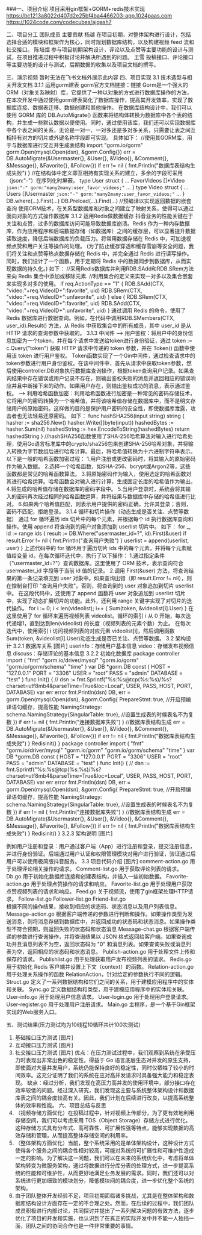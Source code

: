 ###一、项目介绍
项目采用gin框架+GORM+redis技术实现
https://bc1213a8022d407d2e25bf4ba4466203-app.1024paas.com
https://1024code.com/codecubes/ajqash7

二、项目分工
团队成员
主要贡献
杨越
在项目初期，对整体架构进行设计，包括选择合适的模块和框架作为核心，同时规划数据库结构，以及构建视频 feed 流和社交接口。
陈培煜
参与项目初期架构设计，评论以及点赞等主要功能的设计与测试，在项目推进过程中积极讨论并解决所遇到的问题。
王雪
投稿接口、评论接口等主要功能的设计与测试，后期数据的收集以及项目文档的撰写。


三、演示视频
暂时无法在飞书文档外展示此内容
四、项目实现
3.1 技术选型与相关开发文档
3.1.1  运用gorm建表
gorm官方文档链接：链接
Gorm是一个强大的ORM（对象关系映射）库，它提供了一种以对象的方式进行数据库操作的方法，在本次开发中通过使用gorm建表简化了数据库操作，提高其开发效率，实现了数据库连接、数据表迁移、数据创建和其他操作。
在数据库结构设计中，我们可以使用 GORM 库的 DB.AutoMigrate() 函数来将结构体转换为数据库中各个表的结构，并生成一些默认数据以便使用。同时，通过使用该库，我们还可以实现数据库中各个表之间的关系，无论是一对一、一对多还是多对多关系，只需要让表之间互相持有对方的切片或外键名称字段即可实现。
具体如下：
//使用其GORM库，用于与数据库进行交互并生成表结构
import "gorm.io/gorm"
gorm.Open(mysql.Open(dsn), &amp;gorm.Config{})
err = DB.AutoMigrate(&Usermaster{}, &User{}, &Video{}, &Comment{}, &Message{}, &Favorite{}, &Follow{})
if err != nil {
    fmt.Println("数据库表结构生成失败")
}
//在结构体中定义即互相持有实现关系的建立，多余的字段可采用（json:"-"）在序列化时屏蔽。
type User struct {
...
   FavorVideos   []*Video    `json:"-" gorm:"many2many:user_favor_videos;"` 
...
}
type Video struct {
...
   Users         []Usermaster `json:"-" gorm:"many2many:user_favor_videos;"`
...
}
DB.where(...).First(...)
DB.Preload(...).Find(...)         //预编译以实现返回数据的嵌套查询
使用ORM技术，在关系型数据库和对象之间建立了映射关系，使得可以通过面向对象的方式操作数据库
3.1.2  运用Redis做数据缓存
抖音业务的性能关键在于关注和点赞，过多的数据库访问可能导致数据库崩溃。Redis 作为一种内存数据库，作为应用程序和后端数据存储（如数据库）之间的缓存层，可以显著提升数据读取速度，降低后端数据库的负载压力。将常用数据存储在 Redis 中，可加速视频点赞和用户关注等操作的处理。
(为了防止缓存穿透和缓存雪崩等安全问题，我们将关注和点赞等热点数据存储在 Redis 中，并完全通过 Redis 进行读写操作。同时，我们设计了一个函数，用于定期将 Redis 中的数据同步到数据库，从而实现数据的持久化。)
如下：
//采用Redis数据库并利用RDB.SAdd和RDB.SRem方法来向 Redis 集合中添加或移除元素.
//利用集合的定义来实现一对多以及集合嵌套来实现多对多的使用。
if req.ActionType == "1" {
RDB.SAdd(CTX, "video:"+req.VideoID+":favorite", uid)
RDB.SRem(CTX, "video:"+req.VideoID+":unfavorite", uid)
} 
else {
RDB.SRem(CTX, "video:"+req.VideoID+":favorite", uid)
RDB.SAdd(CTX, "video:"+req.VideoID+":unfavorite", uid)
}
通过调用 Redis 的命令，使用了 Redis 数据库进行数据查询。例如，在代码中调用RDB.SMembers(CTX, user_id).Result() 方法，从 Redis 中获取集合中的所有成员，其中 user_id 是从 HTTP 请求的查询参数中获取的。
3.1.3  中间件
--> 用户鉴权：将用户中的身份信息加密为一个token，并在每个请求中发送给token进行身份验证，通过 token := c.Query("token") 获取 HTTP 请求中传递的 token 参数，并在 Token() 函数中使用该 token 进行用户鉴权。
Token函数实现了一个Gin中间件，通过检查请求中的token参数进行用户身份鉴权。在该中间件中，首先从请求中获取token参数，然后使用controller.DB对象执行数据库查询操作，根据token查询用户记录。如果查询结果中存在错误或用户记录不存在，则输出鉴权失败的消息并返回相应的错误响应并且中断接下来的动作。如果用户存在，则输出鉴权成功的消息，表示通过鉴权。
--> 利用哈希函数加密：利用哈希函数进行加密是一种常见的密码存储技术，它将用户的密码转换为一个哈希值，并将该哈希值存储在数据库中，而不是明文存储用户的原始密码。这样做的目的是保护用户密码的安全性，即使数据库泄露，攻击者也无法轻易还原密码。
如下：
func hashSHA256(input string) string {
        hasher := sha256.New()
        hasher.Write([]byte(input))
        hashedBytes := hasher.Sum(nil)
        hashedString := hex.EncodeToString(hashedBytes)
        return hashedString
}
//hashSHA256函数使用了SHA-256哈希算法对输入进行哈希处理，使用Go语言标准库中的crypto/sha256包来创建SHA-256哈希对象，并将输入转换为字节数组后进行哈希计算。最后，将哈希值转换为十六进制字符串表示。
以下是一般的哈希函数加密过程：
1.用户注册或更改密码时，将其输入的原始密码作为输入数据。
2.选择一个哈希函数，如SHA-256、bcrypt或Argon2等，这些函数都是常见的哈希函数算法。
3.将原始密码作为输入，使用选定的哈希函数对其进行哈希运算。哈希函数会对输入进行计算，生成固定长度的哈希值作为输出。
4.将生成的哈希值存储在数据库的密码字段中。
5.当用户登录时，系统会将其输入的密码再次经过相同的哈希函数运算，并将结果与数据库中存储的哈希值进行比对。
6.如果两个哈希值匹配，则表示用户提供的密码正确，允许其登录；否则，密码不匹配，拒绝登录。
3.1.4  循环和切片操作（动态生成是否关注、点赞等数据）
通过 for 循环遍历 ids 切片中的每个元素，并根据每个 id 执行数据库查询和操作。使用 append 将查询到的用户对象添加到 userlist 切片中。
如下：
for _, id := range ids {
    result := DB.Where("usermaster_id=?", id).First(&amp;user)
    if result.Error != nil {
        fmt.Println("查询用户失败")
    }
    userlist = append(userlist, user)
}
上述代码中的 for 循环用于遍历切片 ids 中的每个元素，并将每个元素赋值给变量 id。在每次循环迭代中，执行了以下操作：
1.通过指定条件（"usermaster_id=?"）查询数据库。这里使用了 ORM 技术，表示查询符合 usermaster_id 字段等于当前 id 值的记录。
2.调用 First(&amp;user) 方法，将查询结果的第一条记录填充到 user 对象中。如果查询出错（即 result.Error != nil），则在控制台打印 "查询用户失败"。否则，将查询到的 user 对象追加到切片 userlist 中。
在这段代码中，还使用了 append 函数将 user 对象追加到 userlist 切片中，实现了动态扩展切片的功能。此外，还利用 range 关键字实现了对切片的迭代操作。
for i := 0; i &lt; len(videolist); i++ {
    Sum(token, &amp;videolist[i].User)
}
在这里使用了 for 循环来遍历视频列表 videolist。循环的索引 i 从 0 开始，每次迭代递增1，直到达到len(videolist) 的长度（视频列表的元素个数）为止。
在每次迭代中，使用索引 i 访问视频列表的对应元素 videolist[i]，然后调用函数 Sum(token, &amp;videolist[i].User)动态生成是否已关注、点赞等数据。
3.2 架构设计
3.2.1  数据库关系
[图片]
userinfo：存储用户基本信息
video：存储发布视频信息
discuss：存储评论的基本信息
3.2.2  初始化数据库
package controller
import (
        "fmt"
        "gorm.io/driver/mysql"
        "gorm.io/gorm"
        "gorm.io/gorm/schema"
        "time"
)
var DB *gorm.DB
const (
        HOST     = "127.0.0.1"
        PORT     = "3306"
        USER     = "root"
        PASS     = "admin"
        DATABASE = "test"
)
func Init() {
        // dsn := fmt.Sprintf("%s:%s@tcp(%s:%s)/%s?charset=utf8mb4&parseTime=True&loc=Local", USER, PASS, HOST, PORT, DATABASE)
        var err error
        fmt.Println(dsn)
        DB, err = gorm.Open(mysql.Open(dsn), &gorm.Config{
                PrepareStmt:    true,                                       //开启预编译语句缓存，提高性能
                NamingStrategy: schema.NamingStrategy{SingularTable: true}, //设置生成表的时候表名不为复数
        })
        if err != nil {
                fmt.Println("连接数据库失败")
        }
        //数据库表结构生成
        err = DB.AutoMigrate(&Usermaster{}, &User{}, &Video{}, &Comment{}, &Message{}, &Favorite{}, &Follow{})
        if err != nil {
                fmt.Println("数据库表结构生成失败")
        }
        Redisinit()
}
package controller
import (
        "fmt"
        "gorm.io/driver/mysql"
        "gorm.io/gorm"
        "gorm.io/gorm/schema"
        "time"
)
var DB *gorm.DB
const (
        HOST     = "127.0.0.1"
        PORT     = "3306"
        USER     = "root"
        PASS     = "admin"
        DATABASE = "test"
)
func Init() {
        // dsn := fmt.Sprintf("%s:%s@tcp(%s:%s)/%s?charset=utf8mb4&parseTime=True&loc=Local", USER, PASS, HOST, PORT, DATABASE)
        var err error
        fmt.Println(dsn)
        DB, err = gorm.Open(mysql.Open(dsn), &gorm.Config{
                PrepareStmt:    true,                                       //开启预编译语句缓存，提高性能
                NamingStrategy: schema.NamingStrategy{SingularTable: true}, //设置生成表的时候表名不为复数
        })
        if err != nil {
                fmt.Println("连接数据库失败")
        }
        //数据库表结构生成
        err = DB.AutoMigrate(&Usermaster{}, &User{}, &Video{}, &Comment{}, &Message{}, &Favorite{}, &Follow{})
        if err != nil {
                fmt.Println("数据库表结构生成失败")
        }
        Redisinit()
}
3.2.3  架构说明
[图片]

例如用户注册和登录：用户通过客户端（App）进行注册和登录，提交注册信息，并进行身份验证。后端通过用户认证和权限管理模块对用户进行验证，验证通过后用户可以使用极简版抖音服务。
3.3 项目代码介绍
[图片]
comment-action.go  用于处理评论相关操作的请求。
Comment-list.go  用于获取评论列表的请求。
Db.go  用于初始化数据库连接和创建表结构，并插入一些初始数据。
Favorite-action.go  用于处理点赞操作的请求和响应。
Favorite-list.go  用于处理用户获取点赞视频列表的请求和响应。
Feed.go  关于视频流，使用了gin框架处理HTTP请求。
Follow-list.go  Follower-list.go  Friend-list.go  
根据不同的操作结果，接收到相应的状态码、状态消息以及用户列表信息。
Message-action.go  根据客户端传递的参数进行判断和操作。如果操作类型为发送消息，则将消息存储到数据库中，并返回成功的状态码和状态消息。如果操作类型不符合预期，则返回失败的状态码和状态消息
Message-chat.go  根据客户端传递的参数进行查询操作，并将查询结果以 JSON 格式返回给客户端。如果查询成功并且消息列表不为空，返回状态码为 "0" 和消息列表。如果查询失败或消息列表为空，返回相应的状态码和状态消息。
Publish-action.go  用于处理文件上传和保存的请求。
Publishlist.go  用于处理获取用户发布视频列表的请求。
Redis.go  用于初始化 Redis 客户端并设置上下文（context）的函数。
Relation-action.go  用于处理关系操作的函数 RelationAction，针对给定的参数执行不同的逻辑。
Struct.go  定义了一系列数据结构和它们之间的关系，用于建模应用程序中的实体和关联。
Sync.go  定义数据结构和类型，用于建模应用程序中的实体和关联。
User-info.go  用于处理用户信息请求。
User-login.go  用于处理用户登录请求。
User-register.go  用于处理用户注册请求。
Main.go  主程序，是一个基于Gin框架实现的Web服务入口。

五、测试结果(压力测试均为10线程10循环共计100次测试)
1. 基础接口压力测试
[图片]
2. 互动接口压力测试
[图片]
3. 社交接口压力测试
[图片]
优点：在压力测试过程中，我们观察到系统在承受压力时表现出非常出色的稳定性。得益于 Go 语言底层生态对并发的原生支持，即使面对大量并发用户，系统仍能保持良好的稳定性，同时仅牺牲了较小的时间效率。这充分证明了我们的系统在应对高并发请求时具备强大能力和稳定表现。
缺点：经过分析，我们发现在高压力高并发的使用环境中，部分接口存在效率较低的问题。经过深入研究，我们发现这主要与系统整体架构设计和数据库表之间的耦合度较高有关。因此，我们计划在后续进行改良，以提高系统整体的效率和性能。
六、项目总结与反思
1. （视频存储方面优化）在投稿过程中，针对视频上传部分，为了更有效地利用存储空间，我们可以考虑采用 TOS（Object Storage）存储方式进行优化。这种存储方式具有分布式、高可靠性、可扩展性强等特点，能够实现数据的高效存储和管理，从而提高整体存储空间的利用率。
2. （整体架构方面优化）当前，整个系统采用的是单体架构设计，这种设计方式使得各个服务之间的耦合性相对较高，可能对系统的可扩展性和可维护性造成一定的影响。为了解决这一问题，我们可以在未来的系统优化中，考虑将单体架构转变为微服务架构，通过将数据进行分库分表的处理方式，进一步提高系统的性能和可维护性，从而更好地满足业务发展的需求。同时，我们还可以对系统进行更加细致的模块划分，降低模块间的耦合度，进一步优化整个系统的架构。
3. 由于团队整体开发经验不足，项目初期面临诸多挑战，尤其是在整体架构和数据库结构设计方面存在一定的不合理之处。然而，在后续的过程中，我们团队成员积极进行内部讨论，共同探讨并提出了一系列解决问题的有效方法，逐步优化了项目的开发和实施，也认识到了在真正的实际开发中并不能一人独挡一面，团队之间的协同合作也是一件非常重要的事情。






